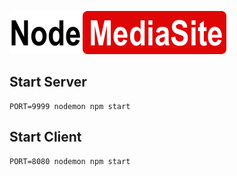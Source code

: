 ![](logo.png)

## Start Server

```
PORT=9999 nodemon npm start
```

## Start Client

```
PORT=8080 nodemon npm start
